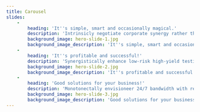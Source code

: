 ```yaml
---
title: Carousel
slides:
    -
        heading: 'It''s simple, smart and occasionally magical.'
        description: 'Intrinsicly negotiate corporate synergy rather than user-centric web services. Synergistically<br>transition emerging schemas and.'
        background_image: hero-slide-1.jpg
        background_image_description: 'It''s simple, smart and occasionally magical.'
    -
        heading: 'It''s profitable and successful!'
        description: 'Synergistically enhance low-risk high-yield testing procedures with clicks-and-mortar architectures.<br>Compellingly revolutionize future-proof interfaces and.'
        background_image: hero-slide-2.jpg
        background_image_description: 'It''s profitable and successful!'
    -
        heading: 'Good solutions for your business!'
        description: 'Monotonectally envisioneer 24/7 bandwidth with reliable imperatives. Continually unleash unique<br>niches after go forward.'
        background_image: hero-slide-3.jpg
        background_image_description: 'Good solutions for your business!'
---
```


